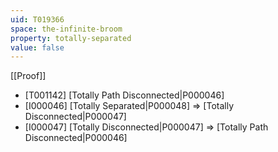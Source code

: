 ```yaml
---
uid: T019366
space: the-infinite-broom
property: totally-separated
value: false
---
```

[[Proof]]

* [T001142] [Totally Path Disconnected|P000046]
* [I000046] [Totally Separated|P000048] => [Totally Disconnected|P000047]
* [I000047] [Totally Disconnected|P000047] => [Totally Path Disconnected|P000046]

